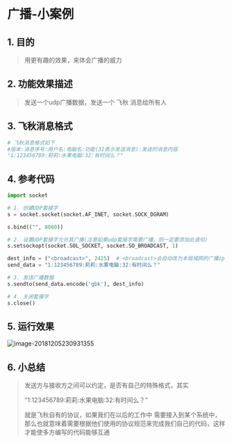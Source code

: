# 广播-小案例

## 1. 目的

> 用更有趣的效果，来体会广播的威力

## 2. 功能效果描述

> 发送一个udp广播数据，发送一个 飞秋 消息给所有人

## 3. 飞秋消息格式

```python
# 飞秋消息格式如下
#版本:消息序号:用户名:电脑名:功能(32表示发送消息):发送的消息内容
"1:123456789:莉莉:水果电脑:32:有时间么？"
```



## 4. 参考代码

```python
import socket

# 1. 创建UDP套接字
s = socket.socket(socket.AF_INET, socket.SOCK_DGRAM)

s.bind(("", 8080))

# 2. 设置UDP套接字允许其广播(注意如果udp套接字需要广播，则一定要添加此语句)
s.setsockopt(socket.SOL_SOCKET, socket.SO_BROADCAST, 1)

dest_info = ("<broadcast>", 2425)  # <broadcast>会自动改为本局域网的广播ip
send_data = "1:123456789:莉莉:水果电脑:32:有时间么？"

# 3. 发送广播数据
s.sendto(send_data.encode('gbk'), dest_info)

# 4. 关闭套接字
s.close()
```

## 5. 运行效果

![image-20181205230931355](https://cdn.itprojects.cn/iotimg/t6erv.png)

## 6. 小总结

> 发送方与接收方之间可以约定，是否有自己的特殊格式，其实
>
> "1:123456789:莉莉:水果电脑:32:有时间么？"
>
> 就是飞秋自有的协议，如果我们在以后的工作中 需要接入到某个系统中，那么也就意味着需要根据他们使用的协议规范来完成我们自己的代码，这样才能使多方编写的代码能够互通